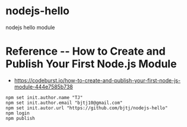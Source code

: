 # nodejs-hello

nodejs hello module

# Reference -- How to Create and Publish Your First Node.js Module

* https://codeburst.io/how-to-create-and-publish-your-first-node-js-module-444e7585b738


```
npm set init.author.name "TJ"
npm set init.author.email "bjtj10@gmail.com"
npm set init.autor.url "https://github.com/bjtj/nodejs-hello"
npm login
npm publish
```
